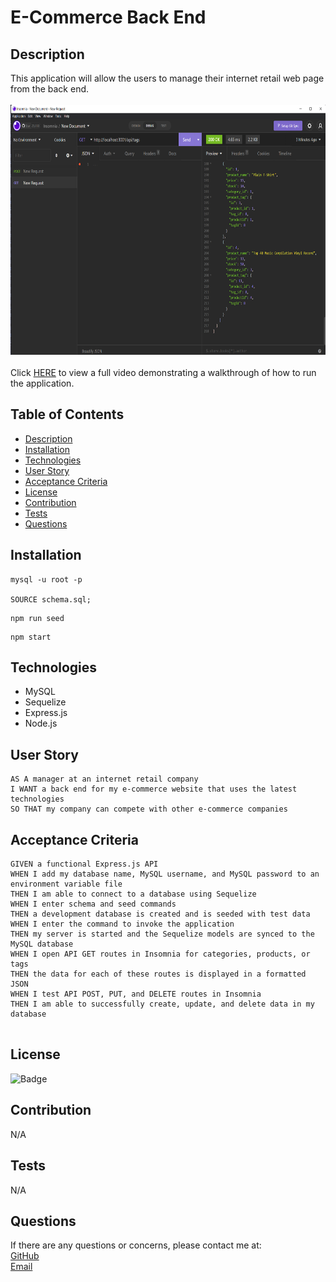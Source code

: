# E-Commerce Back End

## Description

This application will allow the users to manage their internet retail web page from the back end.
<br><br>
<img src="./img/e-commerce-back-end.png" alt="screeenshot" width="550px" height="400px">
<br><br>
Click [HERE](https://drive.google.com/file/d/1GwqH_REfMnNpiSeRPdx9GewKBgRet2jB/view) to view a full video demonstrating a walkthrough of how to run the application.

    
## Table of Contents
    
- [Description](#description)
- [Installation](#installation)
- [Technologies](#technologies)
- [User Story](#usage)
- [Acceptance Criteria](#acceptance-criteria)
- [License](#license)
- [Contribution](#contribution)
- [Tests](#tests)
- [Questions](#questions)
    
## Installation

```
mysql -u root -p

SOURCE schema.sql;
```
```
npm run seed
```
```
npm start
```
## Technologies
- MySQL
- Sequelize
- Express.js
- Node.js

## User Story
    
```
AS A manager at an internet retail company
I WANT a back end for my e-commerce website that uses the latest technologies
SO THAT my company can compete with other e-commerce companies

```
## Acceptance Criteria
```
GIVEN a functional Express.js API
WHEN I add my database name, MySQL username, and MySQL password to an environment variable file
THEN I am able to connect to a database using Sequelize
WHEN I enter schema and seed commands
THEN a development database is created and is seeded with test data
WHEN I enter the command to invoke the application
THEN my server is started and the Sequelize models are synced to the MySQL database
WHEN I open API GET routes in Insomnia for categories, products, or tags
THEN the data for each of these routes is displayed in a formatted JSON
WHEN I test API POST, PUT, and DELETE routes in Insomnia
THEN I am able to successfully create, update, and delete data in my database


```
    
## License
    
![Badge](https://img.shields.io/badge/License-MIT-brightgreen?style=for-the-badge&logo=appveyor)
    
## Contribution
    
N/A
    
## Tests
    
N/A
    
## Questions
    
If there are any questions or concerns, please contact me at:<br>
[GitHub](https://github.com/khanhpbui)<br>
[Email](mailto:pkkhanhbui@gmail.com)
